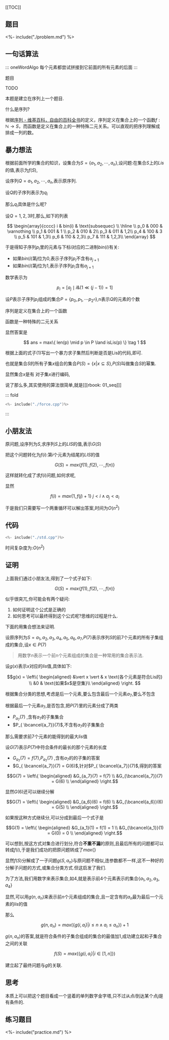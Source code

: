 [[TOC]]


## 题目


<%- include("./problem.md") %>

## 一句话算法

::: oneWordAlgo
每个元素都尝试拼接到它前面的所有元素的后面
:::

题目

TODO

本题是建立在序列上一个题目.

什么是序列?

根据[序列 - 维基百科，自由的百科全书](https://zh.wikipedia.org/wiki/%E5%BA%8F%E5%88%97)的定义，序列定义在集合上的一个函数$f:\mathbb{N} \rightarrow S$，而函数是定义在集合上的一种特殊二元关系。可以直观的把序列理解成排成一列的数。

## 暴力想法
根据前面所学的集合的知识，设集合为$S = \{a_1,a_2,\cdots,a_n\}$,设问题:在集合$S$上的$Lis$的值,表示为$f(S)$,

设序列$Q = a_1,a_2,\cdots,a_n$,表示原序列.

设$Q$的子序列表示为$q_i$

那么$q_i$具体是什么呢?

设$Q = 1,2,3$时,那么,如下的列表


$$
\begin{array}{cccc}
i & bin(i) & \text{subsequec} \\
\hline \\
p_0 & 000 & \varnothing \\
p_1 & 001 & 1 \\
p_2 & 010 & 2\\
p_3 & 011 & 1,2\\
p_4 & 100 & 3 \\
p_5 & 101 & 1,3\\
p_6 & 110 & 2,3\\
p_7 & 111 & 1,2,3\\
\end{array}
$$

于是得知子序列$p_i$里的元素与下标$i$对应的二进制$bin(i)$有关:

- 如果$bin(i)$第$j$位为$0$,表示子序列$p_i$不含有$a_{j+1}$
- 如果$bin(i)$第$j$位为$1$,表示子序列$p_i$含有$a_{j+1}$


数学表示为

$$
p_i = [a_j \mid i \& (1\ll(j-1)) = 1]
$$

设$P$表示子序列$p_i$组成的集合$P = \{p_0,p_1,\cdots p_{2^n}\}$,n表示$Q$的元素的个数

序列是定义在集合上的一个函数

函数是一种特殊的二元关系

显然答案是

$$
ans = max\{ len(p) \mid p \in P \land isLis(p) \} \tag 1
$$

根据上面的式子$(1)$写出一个暴力求子集然后判断是否是Lis的代码,即可.


也就是集合$S$的所有子集$x$组合的集合$P(S) = \{x | x \subseteq S\}$,$P(S)$叫做集合$S$的幂集.

显然集合$x$是有
对子集$x$进行编码,

说了那么多,其实使用的算法很简单,就是[[[rbook: 01_seq]]]

::: fold
```cpp
<%- include("./force.cpp")%>
```
:::

## 小朋友法

原问题,设序列为$S$,求序列$S$上的$LIS$的值,表示$G(S)$

把这个问题转化为$f(i)$:第$i$个元素为结尾的$LIS$的值

$$
G(S) = max\{f(1),f(2),\cdots,f(n) \}
$$

这样就转化成了求$f(i)$问题,如何求呢,

显然

$$
f(i) = max\{1,f(j)+1\} \; j < i \land a_j < a_i
$$

于是我们只需要写一个两重循环可以解出答案,时间为$O(n^2)$


## 代码

```cpp
<%- include("./std.cpp")%>
```

时间复杂度为:$O(n^2)$


## 证明

上面我们通过小朋友法,得到了一个式子如下:

$$
G(S) = max\{f(1),f(2),\cdots,f(n) \}
$$

似乎很突兀,你可能会有两个疑问:

1. 如何证明这个公式是正确的
2. 如何思考可以最终得到这个公式呢?思维的过程是什么.

下面的用集合想法来证明.

设原序列为$S = a_1, a_2, a_3, a_4, a_5, a_6, a_7$,$P(7)$表示序列$S$的前$7$个元素的所有子集组成的集合,设$x \in P(7)$

> 用数字$n$表示一个前n个元素组成的集合是一种常用的集合表示法.

设$g(x)$表示$x$对应的$lis$值,具体如下:

```math
g(x) = \left\{
    \begin{aligned}
        &\vert x \vert & x \text{各个元素是符合Lis的} \\
        &0 & \text{如果$x$是空集}\\
    \end{aligned}
\right. 
```


根据集合分类的思想,考虑是后一个元素,要么包含最后一个元素$a_7$,要么不包含

根据最后一个元素$a_7$,是否包含,把$P(7)$里的元素分成了两类

- $P_{a_7}(7)$ ,含有$a_7$的子集集合
- $P_{ \bcancel{a_7}}(7)$,不含有$a_7$的子集集合


那么需要求前$7$个元素的能得到的最大$lis$值

设$G(7)$表示$P(7)$中符合条件的最长的那个元素的长度

- $G_{a_7}(7) = f(7)$,$P_{a_7}(7)$ ,含有$a_7$的的子集的答案
- $G_{ \bcancel{a_7}}(7) = G(6)$,针对$P_{ \bcancel{a_7}}(7)$,得到的答案

```math
G(7) =
\left\{
    \begin{aligned}
        &G_{a_7}(7) = f(7) \\
        &G_{\bcancel{a_7}}(7) = G(6) \\
    \end{aligned}
\right.
```

显然$G(6)$还可以继续分解

```math
G(7) =
\left\{
    \begin{aligned}
        &G_{a_6}(6) = f(6) \\
        &G_{\bcancel{a_6}}(6) = G(5) \\
    \end{aligned}
\right.
```


如果按这种方式继续分,可以分成到最后一个式子是

```math
G(1) =
\left\{
    \begin{aligned}
        &G_{a_1}(1) = f(1) = 1 \\
        &G_{\bcancel{a_1}}(1) = G(0) = 0 \\
    \end{aligned}
\right.
```

可以想到,按这方式对集合进行划分,符合**不重不漏**的原则,且最后所有的问题都可以转成$f(i)$,于是我们成功的把原问题转成了$max\{\}$

显然$f(S)$分解成了一子问题$g(S,a_n)$与原问题不相似,连参数都不一样,这不一种好的分解子问题的方式,或集合分类方式.但这启发了我们.

为了方法,我们用数字来表示集合,如$4$,就是表示前$4$个元素表示的集合$\{a_1,a_2,a_3,a_4\}$

显然,可以用$g(n,a_n)$来表示前$n$个元素组成的集合,且一定含有的$a_n$最为最后一个元素的$lis$的值

那么

$$
g(n,a_n) = max(\{g(i,a_i) \big\vert i \leqslant n \land a_i \leqslant a_n \}) +1
$$

$g(n,a_n)$的答案,就是符合条件的子集合组成的集合的最值加$1$,成功建立起和子集合之间的关联

$$
f(S) = max(\{g(i,a_i) \big\vert i \in [1,n]\})
$$

建立起了最终问题与$g$的关联.

##  思考

本质上可以把这个题目看成一个竖着的单列数字金字塔,只不过从点$i$到达某个点$j$是有条件的.

## 练习题目

<%- include("practice.md") %>
